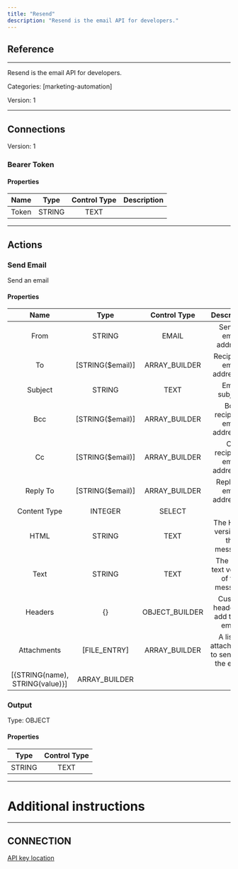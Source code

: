 ```yaml
---
title: "Resend"
description: "Resend is the email API for developers."
---
```

## Reference
<hr />

Resend is the email API for developers.


Categories: [marketing-automation]


Version: 1

<hr />



## Connections

Version: 1


### Bearer Token

#### Properties

|      Name      |     Type     |     Control Type     |     Description     |
|:--------------:|:------------:|:--------------------:|:-------------------:|
| Token | STRING | TEXT  |  |





<hr />





## Actions


### Send Email
Send an email

#### Properties

|      Name      |     Type     |     Control Type     |     Description     |
|:--------------:|:------------:|:--------------------:|:-------------------:|
| From | STRING | EMAIL  |  Sender email address.  |
| To | [STRING\($email)] | ARRAY_BUILDER  |  Recipients email addresses.  |
| Subject | STRING | TEXT  |  Email subject.  |
| Bcc | [STRING\($email)] | ARRAY_BUILDER  |  Bcc recipients email addresses.  |
| Cc | [STRING\($email)] | ARRAY_BUILDER  |  Cc recipients email addresses.  |
| Reply To | [STRING\($email)] | ARRAY_BUILDER  |  Reply-to email addresses.  |
| Content Type | INTEGER | SELECT  |  |
| HTML | STRING | TEXT  |  The HTML version of the message.  |
| Text | STRING | TEXT  |  The plain text version of the message.  |
| Headers | {} | OBJECT_BUILDER  |  Custom headers to add to the email.  |
| Attachments | [FILE_ENTRY] | ARRAY_BUILDER  |  A list of attachments to send with the email.  |
| [{STRING\(name), STRING\(value)}] | ARRAY_BUILDER  |


### Output



Type: OBJECT


#### Properties

|     Type     |     Control Type     |
|:------------:|:--------------------:|
| STRING | TEXT  |






<hr />

# Additional instructions
<hr />

## CONNECTION

[API key location](https://resend.com/api-keys)
